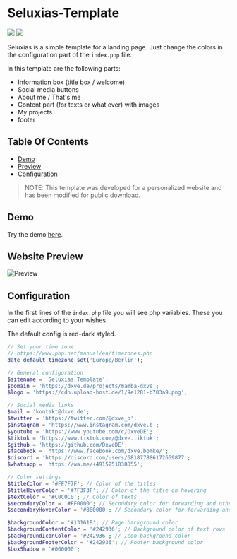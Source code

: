 # Seluxias-Template
![](https://img.shields.io/badge/Language-PHP,%20HTML%20&%20CSS-darkblue)
![](https://img.shields.io/badge/CSS-Bootstrap%205.2-purple)

Seluxias is a simple template for a landing page.
Just change the colors in the configuration part of the `index.php` file.

In this template are the following parts:
* Information box (title box / welcome)
* Social media buttons
* About me / That's me
* Content part (for texts or what ever) with images
* My projects
* footer



## Table Of Contents

* [Demo](#demo)
* [Preview](#website-preview)
* [Configuration](#configuration)


> NOTE: This template was developed for a personalized website and has been modified for public download.



## Demo
Try the demo [here](https://dxve.de/projects/seluxias/).



## Website Preview
![Preview](https://cdn.upload-host.de/1/1d3d26-c8c9d1.png)



## Configuration

In the first lines of the `index.php` file you will see php variables.
These you can edit according to your wishes.

The default config is red-dark styled.

```php
// Set your time zone
// https://www.php.net/manual/en/timezones.php
date_default_timezone_set('Europe/Berlin');

// General configuration
$sitename = 'Seluxias Template';
$domain = 'https://dxve.de/projects/mamba-dxve';
$logo = 'https://cdn.upload-host.de/1/9e1281-b783a9.png';

// Social media links
$mail = 'kontakt@dxve.de';
$twitter = 'https://twitter.com/@dxve_b';
$instagram = 'https://www.instagram.com/dxve.b';
$youtube = 'https://www.youtube.com/c/DxveDE';
$tiktok = 'https://www.tiktok.com/@dxve.tiktok';
$github = 'https://github.com/DxveDE';
$facebook = 'https://www.facebook.com/dxve.bomke/';
$discord = 'https://discord.com/users/681877886172659877';
$whatsapp = 'https://wa.me/+4915251838855';

// Color settings
$titleColor = '#FF7F7F'; // Color of the titles
$titleHoverColor = '#7F3F3F'; // Color of the title on hovering
$textColor = '#C0C0C0'; // Color of texts
$secondaryColor = '#FF0000'; // Secondary color for forwarding and other
$secondaryHoverColor = '#880000'; // Secondary color for forwarding and other on hovering

$backgroundColor = '#13161B'; // Page background color
$backgroundContentColor = '#242936'; // Background color of text rows
$backgroundIconColor = '#242936'; // Icon background color
$backgroundFooterColor = '#242936'; // Footer background color
$boxShadow = '#000000';
```
